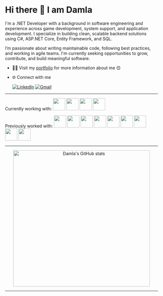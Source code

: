 # Hi there 👋 I am Damla

I'm a .NET Developer with a background in software engineering and experience across game development, system support, and application development. I specialize in building clean, scalable backend solutions using C#, ASP.NET Core, Entity Framework, and SQL.

I’m passionate about writing maintainable code, following best practices, and working in agile teams. I'm currently seeking opportunities to grow, contribute, and build meaningful software.

* 👨‍💻 Visit my [portfolio](https://damlamtn.github.io/portfolio/) for more information about me 😊
* 🌐 Connect with me

    [![LinkedIn](https://skillicons.dev/icons?i=linkedin)](https://www.linkedin.com/in/damlametinorak/)
    [![Gmail](https://skillicons.dev/icons?i=gmail)](mailto:damla91@gmail.com)

***


Currently working with:
<a href="https://learn.microsoft.com/en-us/dotnet/csharp/"><img height="40" width="40" src="https://skillicons.dev/icons?i=cs" /></a>
<a href="https://visualstudio.microsoft.com/"><img height="40" width="40" src="https://skillicons.dev/icons?i=visualstudio" /></a>
<a href="https://code.visualstudio.com/"><img height="40" width="40" src="https://skillicons.dev/icons?i=vscode" /></a>
<a href="https://dotnet.microsoft.com/en-us/"><img height="40" width="40" src="https://skillicons.dev/icons?i=dotnet" /></a>

Previously worked with:
<a href="https://unity.com/"><img height="40" width="40" src="https://skillicons.dev/icons?i=unity" /></a>
<a href="https://www.jetbrains.com/rider/"><img height="40" width="40" src="https://skillicons.dev/icons?i=rider" /></a>
<a href="https://www.arduino.cc/"><img height="40" width="40" src="https://skillicons.dev/icons?i=arduino" /></a>
<a href="https://www.sourcetreeapp.com/"><img height="40" width="40" src="https://cdn.jsdelivr.net/gh/devicons/devicon@latest/icons/sourcetree/sourcetree-original-wordmark.svg" /></a>
<a href="https://about.gitlab.com/"><img height="40" width="40" src="https://skillicons.dev/icons?i=gitlab" /></a>
<a href="https://circleci.com/"><img height="40" width="40" src="https://cdn.simpleicons.org/circleci/white" /></a>
<a href="https://www.microsoft.com/en-us/sql-server/"><img height="40" width="40" src="https://cdn.jsdelivr.net/gh/devicons/devicon@latest/icons/microsoftsqlserver/microsoftsqlserver-original.svg" /></a>
<img height="40" width="40" src="https://skillicons.dev/icons?i=c" />
<img height="40" width="40" src="https://skillicons.dev/icons?i=cpp" />

<!--
Learning:
<a href="https://www.python.org/"><img height="40" width="40" src="https://skillicons.dev/icons?i=py" /></a>
<a href="https://developer.mozilla.org/en-US/docs/Web/JavaScript"><img height="40" width="40" src="https://skillicons.dev/icons?i=js" /></a>
<a href="https://developer.mozilla.org/en-US/docs/Web/HTML"><img height="40" width="40" src="https://skillicons.dev/icons?i=html" /></a>
<a href="https://developer.mozilla.org/en-US/docs/Web/CSS"><img height="40" width="40" src="https://skillicons.dev/icons?i=css" /></a>
<a href="https://react.dev/"><img height="40" width="40" src="https://skillicons.dev/icons?i=react" /></a>
<a href="https://nodejs.org/en/"><img height="40" width="40" src="https://skillicons.dev/icons?i=nodejs" /></a>

Want to learn:
<a href="https://aws.amazon.com/"><img height="40" width="40" src="https://skillicons.dev/icons?i=aws" /></a>
<a href="https://azure.microsoft.com/en-us"><img height="40" width="40" src="https://skillicons.dev/icons?i=azure" /></a>
<img height="40" width="40" src="https://skillicons.dev/icons?i=cpp" />
<a href="https://www.lua.org/"><img height="40" width="40" src="https://skillicons.dev/icons?i=lua" /></a> 
-->

***

<p align="center">
    <img width=450 src="https://github-readme-stats.vercel.app/api?username=damlaMtn&show_icons=true&theme=tokyonight" alt="Damla's GitHub stats">
</p>

***

<!--
[![Unity](https://img.shields.io/badge/unity-%23000000.svg?style=for-the-badge&logo=unity&logoColor=white)](https://unity.com/)
[![C#](https://img.shields.io/badge/c%23-%23239120.svg?style=for-the-badge&logo=csharp&logoColor=white)](https://learn.microsoft.com/en-us/dotnet/csharp/)
[![Visual Studio](https://img.shields.io/badge/Visual%20Studio-5C2D91.svg?style=for-the-badge&logo=visual-studio&logoColor=white)](https://visualstudio.microsoft.com/)
[![CircleCI](https://img.shields.io/badge/circle%20ci-%23161616.svg?style=for-the-badge&logo=circleci&logoColor=white)](https://circleci.com/)
[![.Net](https://img.shields.io/badge/.NET-5C2D91?style=for-the-badge&logo=.net&logoColor=white)](https://dotnet.microsoft.com/en-us/)
[![MicrosoftSQLServer](https://img.shields.io/badge/Microsoft%20SQL%20Server-CC2927?style=for-the-badge&logo=microsoft%20sql%20server&logoColor=white)](https://www.microsoft.com/en-us/sql-server/)

[![LinkedIn](https://img.shields.io/badge/linkedin-%230077B5.svg?style=for-the-badge&logo=linkedin&logoColor=white)](https://www.linkedin.com/in/damlametinorak/)
[![Gmail](https://img.shields.io/badge/Gmail-D14836?style=for-the-badge&logo=gmail&logoColor=white)](mailto:damla91@gmail.com) 

<div style="display: flex; justify-content: space-between;">
    <img width=450 src="https://github-readme-stats.vercel.app/api?username=damlaMtn&show_icons=true&theme=noctis_minimus" alt="Damla's GitHub stats">
    <img width=480 src="https://streak-stats.demolab.com/?user=damlaMtn&theme=panda" alt="GitHub Streak">
    <img src="https://github-readme-stats.vercel.app/api/top-langs?username=damlaMtn&show_icons=true&locale=en&layout=compact&theme=noctis_minimus"/>
</div>

-->


